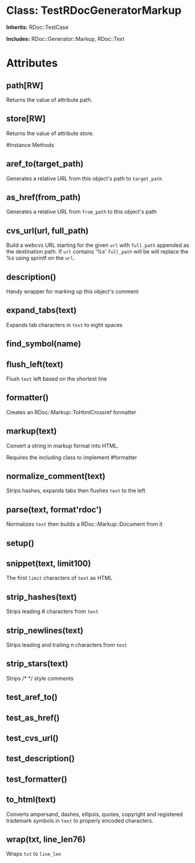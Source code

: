 # Class: TestRDocGeneratorMarkup
**Inherits:** RDoc::TestCase
    
**Includes:** RDoc::Generator::Markup, RDoc::Text
  



# Attributes
## path[RW] [](#attribute-i-path)
Returns the value of attribute path.

## store[RW] [](#attribute-i-store)
Returns the value of attribute store.


#Instance Methods
## aref_to(target_path) [](#method-i-aref_to)
Generates a relative URL from this object's path to `target_path`

## as_href(from_path) [](#method-i-as_href)
Generates a relative URL from `from_path` to this object's path

## cvs_url(url, full_path) [](#method-i-cvs_url)
Build a webcvs URL starting for the given `url` with `full_path` appended as
the destination path.  If `url` contains '%s' `full_path` will be will replace
the %s using sprintf on the `url`.

## description() [](#method-i-description)
Handy wrapper for marking up this object's comment

## expand_tabs(text) [](#method-i-expand_tabs)
Expands tab characters in `text` to eight spaces

## find_symbol(name) [](#method-i-find_symbol)

## flush_left(text) [](#method-i-flush_left)
Flush `text` left based on the shortest line

## formatter() [](#method-i-formatter)
Creates an RDoc::Markup::ToHtmlCrossref formatter

## markup(text) [](#method-i-markup)
Convert a string in markup format into HTML.

Requires the including class to implement #formatter

## normalize_comment(text) [](#method-i-normalize_comment)
Strips hashes, expands tabs then flushes `text` to the left

## parse(text, format'rdoc') [](#method-i-parse)
Normalizes `text` then builds a RDoc::Markup::Document from it

## setup() [](#method-i-setup)

## snippet(text, limit100) [](#method-i-snippet)
The first `limit` characters of `text` as HTML

## strip_hashes(text) [](#method-i-strip_hashes)
Strips leading # characters from `text`

## strip_newlines(text) [](#method-i-strip_newlines)
Strips leading and trailing n characters from `text`

## strip_stars(text) [](#method-i-strip_stars)
Strips /* */ style comments

## test_aref_to() [](#method-i-test_aref_to)

## test_as_href() [](#method-i-test_as_href)

## test_cvs_url() [](#method-i-test_cvs_url)

## test_description() [](#method-i-test_description)

## test_formatter() [](#method-i-test_formatter)

## to_html(text) [](#method-i-to_html)
Converts ampersand, dashes, ellipsis, quotes, copyright and registered
trademark symbols in `text` to properly encoded characters.

## wrap(txt, line_len76) [](#method-i-wrap)
Wraps `txt` to `line_len`

